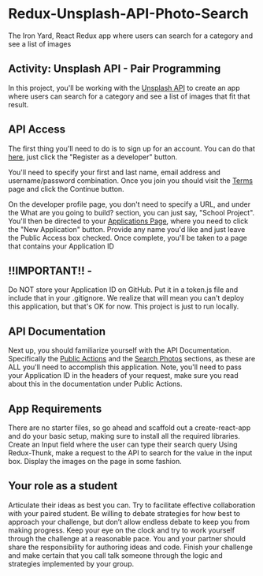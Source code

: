 # Redux-Unsplash-API-Photo-Search
The Iron Yard, React Redux  app where users can search for a category and see a list of images

## Activity: Unsplash API - Pair Programming
In this project, you'll be working with the [Unsplash API](https://unsplash.com/developers) to create an app where users can search for a category and see a list of images that fit that result.

## API Access  
The first thing you'll need to do is to sign up for an account. You can do that [here](https://unsplash.com/developers), just click the "Register as a developer" button.

You'll need to specify your first and last name, email address and username/password combination. Once you join you should visit the [Terms](https://unsplash.com/developers/terms) page and click the Continue button.

On the developer profile page, you don't need to specify a URL, and under the What are you going to build? section, you can just say, "School Project".
You'll then be directed to your [Applications Page](https://unsplash.com/oauth/applications ), where you need to click the "New Application" button. Provide any name you'd like and just leave the Public Access box checked. Once complete, you'll be taken to a page that contains your Application ID

## !!IMPORTANT!! - 
Do NOT store your Application ID on GitHub. Put it in a token.js file and include that in your .gitignore. 
We realize that will mean you can't deploy this application, but that's OK for now. This project is just to run locally.

## API Documentation  
Next up, you should familiarize yourself with the API Documentation.
Specifically the [Public Actions](https://unsplash.com/documentation#public-actions) and the [Search Photos](https://unsplash.com/documentation#search-photos) sections, as these are ALL you'll need to accomplish this application.
Note, you'll need to pass your Application ID in the headers of your request, make sure you read about this in the documentation under Public Actions.

## App Requirements  
There are no starter files, so go ahead and scaffold out a create-react-app and do your basic setup, making sure to install all the required libraries.
Create an Input field where the user can type their search query
Using Redux-Thunk, make a request to the API to search for the value in the input box.
Display the images on the page in some fashion.

## Your role as a student
Articulate their ideas as best you can. Try to facilitate effective collaboration with your paired student. Be willing to debate strategies for how best to approach your challenge, but don’t allow endless debate to keep you from making progress. Keep your eye on the clock and try to work yourself through the challenge at a reasonable pace. You and your partner should share the responsibility for authoring ideas and code. Finish your challenge and make certain that you call talk someone through the logic and strategies implemented by your group.

